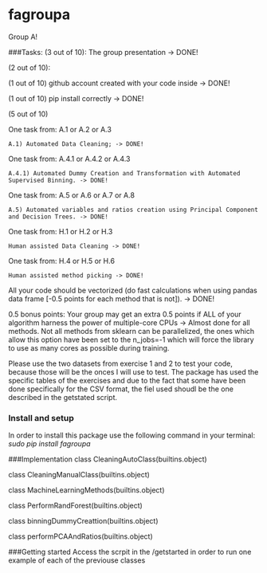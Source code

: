 # fagroupa
Group A!

###Tasks:
(3 out of 10): The group presentation -> DONE!

(2 out of 10):

  (1 out of 10) github account created with your code inside -> DONE!
  
  (1 out of 10) pip install correctly -> DONE!
  
(5 out of 10)

  One task from: A.1 or A.2 or A.3
  
    A.1) Automated Data Cleaning; -> DONE!
    
  One task from: A.4.1 or A.4.2 or A.4.3
  
    A.4.1) Automated Dummy Creation and Transformation with Automated Supervised Binning. -> DONE!
    
  One task from: A.5 or A.6 or A.7 or A.8
  
    A.5) Automated variables and ratios creation using Principal Component and Decision Trees. -> DONE!
    
  One task from: H.1 or H.2 or H.3
  
    Human assisted Data Cleaning -> DONE!
    
  One task from: H.4 or H.5 or H.6
  
    Human assisted method picking -> DONE!
    

All your code should be vectorized (do fast calculations when using pandas data frame [-0.5 points for each method that is not]). -> DONE!

0.5 bonus points: Your group may get an extra 0.5 points if ALL of your algorithm harness the power of multiple-core CPUs -> Almost done for all methods. Not all methods from sklearn can be parallelized, the ones which allow this option have been set to the n_jobs=-1 which will force the library to use as many cores as possible during training. 

Please use the two datasets from exercise 1 and 2 to test your code, because those will be the onces I will use to test.
The package has used the specific tables of the exercises and due to the fact that some have been done specifically for the CSV format, the fiel used shoudl be the one described in the getstated script. 

### Install and setup
In order to install this package use the following command in your terminal: *sudo pip install fagroupa*

###Implementation
class CleaningAutoClass(builtins.object)

class CleaningManualClass(builtins.object)

class MachineLearningMethods(builtins.object)

class PerformRandForest(builtins.object)

class binningDummyCreattion(builtins.object)

class performPCAAndRatios(builtins.object)

###Getting started
Access the scrpit in the /getstarted in order to run one example of each of the previouse classes
